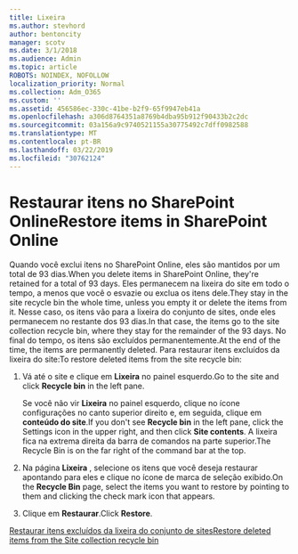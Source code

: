 ```yaml
---
title: Lixeira
ms.author: stevhord
author: bentoncity
manager: scotv
ms.date: 3/1/2018
ms.audience: Admin
ms.topic: article
ROBOTS: NOINDEX, NOFOLLOW
localization_priority: Normal
ms.collection: Adm_O365
ms.custom: ''
ms.assetid: 456586ec-330c-41be-b2f9-65f9947eb41a
ms.openlocfilehash: a306d8764351a8769b4dba95b912f90433b2c2dc
ms.sourcegitcommit: 03a156a9c9740521155a30775492c7dff0982588
ms.translationtype: MT
ms.contentlocale: pt-BR
ms.lasthandoff: 03/22/2019
ms.locfileid: "30762124"
---
```

# <a name="restore-items-in-sharepoint-online"></a><span data-ttu-id="28edb-102">Restaurar itens no SharePoint Online</span><span class="sxs-lookup"><span data-stu-id="28edb-102">Restore items in SharePoint Online</span></span>

<span data-ttu-id="28edb-103">Quando você exclui itens no SharePoint Online, eles são mantidos por um total de 93 dias.</span><span class="sxs-lookup"><span data-stu-id="28edb-103">When you delete items in SharePoint Online, they're retained for a total of 93 days.</span></span> <span data-ttu-id="28edb-104">Eles permanecem na lixeira do site em todo o tempo, a menos que você o esvazie ou exclua os itens dele.</span><span class="sxs-lookup"><span data-stu-id="28edb-104">They stay in the site recycle bin the whole time, unless you empty it or delete the items from it.</span></span> <span data-ttu-id="28edb-105">Nesse caso, os itens vão para a lixeira do conjunto de sites, onde eles permanecem no restante dos 93 dias.</span><span class="sxs-lookup"><span data-stu-id="28edb-105">In that case, the items go to the site collection recycle bin, where they stay for the remainder of the 93 days.</span></span> <span data-ttu-id="28edb-106">No final do tempo, os itens são excluídos permanentemente.</span><span class="sxs-lookup"><span data-stu-id="28edb-106">At the end of the time, the items are permanently deleted.</span></span> <span data-ttu-id="28edb-107">Para restaurar itens excluídos da lixeira do site:</span><span class="sxs-lookup"><span data-stu-id="28edb-107">To restore deleted items from the site recycle bin:</span></span>
  
1. <span data-ttu-id="28edb-108">Vá até o site e clique em **Lixeira** no painel esquerdo.</span><span class="sxs-lookup"><span data-stu-id="28edb-108">Go to the site and click **Recycle bin** in the left pane.</span></span> 
    
    <span data-ttu-id="28edb-109">Se você não vir **Lixeira** no painel esquerdo, clique no ícone configurações no canto superior direito e, em seguida, clique em **conteúdo do site**.</span><span class="sxs-lookup"><span data-stu-id="28edb-109">If you don't see **Recycle bin** in the left pane, click the Settings icon in the upper right, and then click **Site contents**.</span></span> <span data-ttu-id="28edb-110">A lixeira fica na extrema direita da barra de comandos na parte superior.</span><span class="sxs-lookup"><span data-stu-id="28edb-110">The Recycle Bin is on the far right of the command bar at the top.</span></span>
    
2. <span data-ttu-id="28edb-111">Na página **Lixeira** , selecione os itens que você deseja restaurar apontando para eles e clique no ícone de marca de seleção exibido.</span><span class="sxs-lookup"><span data-stu-id="28edb-111">On the **Recycle Bin** page, select the items you want to restore by pointing to them and clicking the check mark icon that appears.</span></span> 
    
3. <span data-ttu-id="28edb-112">Clique em **Restaurar**.</span><span class="sxs-lookup"><span data-stu-id="28edb-112">Click **Restore**.</span></span>
    
[<span data-ttu-id="28edb-113">Restaurar itens excluídos da lixeira do conjunto de sites</span><span class="sxs-lookup"><span data-stu-id="28edb-113">Restore deleted items from the Site collection recycle bin</span></span>](https://go.microsoft.com/fwlink/?linkid=866439)
  

